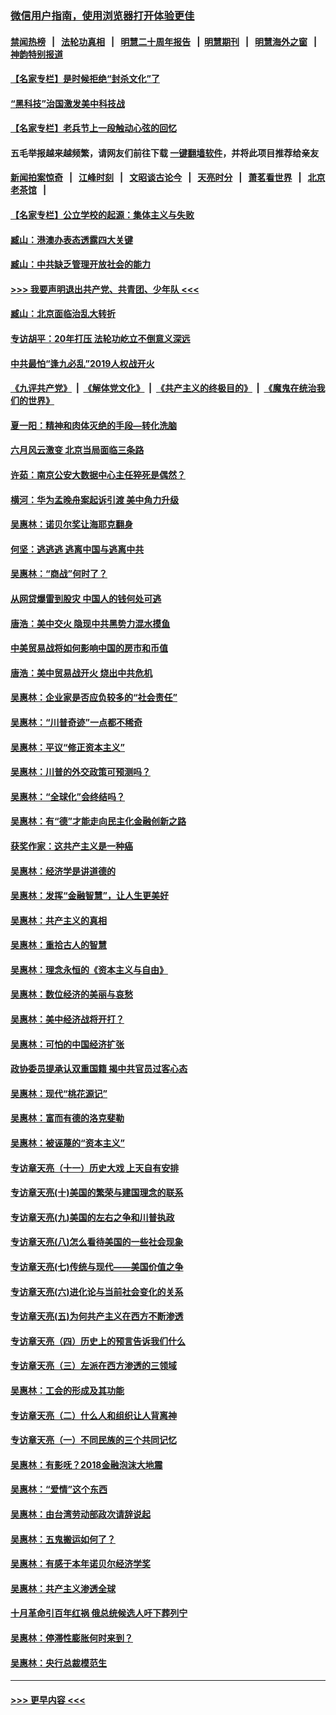 ### [微信用户指南，使用浏览器打开体验更佳](https://github.com/gfw-breaker/banned-news1/blob/master/indexes/wechat-guide.md?t=0)
#### [禁闻热榜](热点新闻.md?t=0)  &nbsp;&nbsp;|&nbsp;&nbsp; [法轮功真相](https://github.com/gfw-breaker/truth/blob/master/README.md?t=0) &nbsp;&nbsp;|&nbsp;&nbsp; [明慧二十周年报告](https://github.com/gfw-breaker/mh-reports/blob/master/README.md?t=0) &nbsp;&nbsp;|&nbsp;&nbsp;[明慧期刊](https://github.com/gfw-breaker/mh-qikan) &nbsp;&nbsp;|&nbsp;&nbsp; [明慧海外之窗](https://github.com/gfw-breaker/mh-news/blob/master/README.md?t=0) &nbsp;&nbsp;|&nbsp;&nbsp; [神韵特别报道](https://github.com/gfw-breaker/mh-news/blob/master/shenyun.md?t=0)
#### [【名家专栏】是时候拒绝“封杀文化”了](../pages/nsc423/n11814093.md?t=02142155) 
#### [“黑科技”治国激发美中科技战](../pages/nsc423/n11638056.md?t=02142155) 
#### [【名家专栏】老兵节上一段触动心弦的回忆](../pages/nsc423/n11646016.md?t=02142155) 
#### 五毛举报越来越频繁，请网友们前往下载 [一键翻墙软件](https://github.com/gfw-breaker/ssr-accounts)，并将此项目推荐给亲友
#### [新闻拍案惊奇](https://github.com/gfw-breaker/banned-news1/blob/master/pages/link4.md) &nbsp;&nbsp;|&nbsp;&nbsp; [江峰时刻](https://github.com/gfw-breaker/banned-news1/blob/master/pages/link4.md) &nbsp;&nbsp;|&nbsp;&nbsp; [文昭谈古论今](https://github.com/gfw-breaker/banned-news1/blob/master/pages/link4.md) &nbsp;&nbsp;|&nbsp;&nbsp; [天亮时分](https://github.com/gfw-breaker/banned-news1/blob/master/pages/link4.md) &nbsp;&nbsp;|&nbsp;&nbsp; [萧茗看世界](https://github.com/gfw-breaker/banned-news1/blob/master/pages/link4.md) &nbsp;&nbsp;|&nbsp;&nbsp; [北京老茶馆](https://github.com/gfw-breaker/banned-news1/blob/master/pages/link4.md) &nbsp;&nbsp;|&nbsp;&nbsp; 
#### [【名家专栏】公立学校的起源：集体主义与失败](../pages/nsc423/n11601833.md?t=02142155) 
#### [臧山：港澳办表态透露四大关键](../pages/nsc423/n11421628.md?t=02142155) 
#### [臧山：中共缺乏管理开放社会的能力](../pages/nsc423/n11407457.md?t=02142155) 
#### [>>> 我要声明退出共产党、共青团、少年队 <<<](https://github.com/begood0513/goodnews/blob/master/quit/letter.md) 
#### [臧山：北京面临治乱大转折](../pages/nsc423/n11406895.md?t=02142155) 
#### [专访胡平：20年打压 法轮功屹立不倒意义深远](../pages/nsc423/n11398800.md?t=02142155) 
#### [中共最怕“逢九必乱”2019人权战开火](../pages/nsc423/n11385248.md?t=02142155) 
#### [《九评共产党》](https://github.com/begood0513/9ping.md/blob/master/README.md) &nbsp;|&nbsp; [《解体党文化》](../../../../jtdwh.md/blob/master/README.md)  &nbsp;|&nbsp; [《共产主义的终极目的》](../../../../gczydzjmd.md/blob/master/README.md) &nbsp;|&nbsp; [《魔鬼在统治我们的世界》](../../../../mgztzwmdsj.md/blob/master/README.md) 
#### [夏一阳：精神和肉体灭绝的手段—转化洗脑](../pages/nsc423/n11368250.md?t=02142155) 
#### [六月风云激变 北京当局面临三条路](../pages/nsc423/n11313668.md?t=02142155) 
#### [许茹：南京公安大数据中心主任猝死是偶然？](../pages/nsc423/n11064744.md?t=02142155) 
#### [横河：华为孟晚舟案起诉引渡 美中角力升级](../pages/nsc423/n11027230.md?t=02142155) 
#### [吴惠林：诺贝尔奖让海耶克翻身](../pages/nsc423/n10890049.md?t=02142155) 
#### [何坚：逃逃逃 逃离中国与逃离中共](../pages/nsc423/n10592891.md?t=02142155) 
#### [吴惠林：“商战”何时了？](../pages/nsc423/n10573558.md?t=02142155) 
#### [从网贷爆雷到股灾 中国人的钱何处可逃](../pages/nsc423/n10572800.md?t=02142155) 
#### [唐浩：美中交火 隐现中共黑势力混水摸鱼](../pages/nsc423/n10544040.md?t=02142155) 
#### [中美贸易战将如何影响中国的房市和币值](../pages/nsc423/n10543697.md?t=02142155) 
#### [唐浩：美中贸易战开火 烧出中共危机](../pages/nsc423/n10540126.md?t=02142155) 
#### [吴惠林：企业家是否应负较多的“社会责任”](../pages/nsc423/n10535022.md?t=02142155) 
#### [吴惠林：“川普奇迹”一点都不稀奇](../pages/nsc423/n10512808.md?t=02142155) 
#### [吴惠林：平议“修正资本主义”](../pages/nsc423/n10495724.md?t=02142155) 
#### [吴惠林：川普的外交政策可预测吗？](../pages/nsc423/n10462387.md?t=02142155) 
#### [吴惠林：“全球化”会终结吗？](../pages/nsc423/n10452838.md?t=02142155) 
#### [吴惠林：有“德”才能走向民主化金融创新之路](../pages/nsc423/n10432292.md?t=02142155) 
#### [获奖作家：这共产主义是一种癌](../pages/nsc423/n10431541.md?t=02142155) 
#### [吴惠林：经济学是讲道德的](../pages/nsc423/n10398014.md?t=02142155) 
#### [吴惠林：发挥“金融智慧”，让人生更美好](../pages/nsc423/n10375019.md?t=02142155) 
#### [吴惠林：共产主义的真相](../pages/nsc423/n10351394.md?t=02142155) 
#### [吴惠林：重拾古人的智慧](../pages/nsc423/n10337691.md?t=02142155) 
#### [吴惠林：理念永恒的《资本主义与自由》](../pages/nsc423/n10316274.md?t=02142155) 
#### [吴惠林：数位经济的美丽与哀愁](../pages/nsc423/n10292946.md?t=02142155) 
#### [吴惠林：美中经济战将开打？](../pages/nsc423/n10258825.md?t=02142155) 
#### [吴惠林：可怕的中国经济扩张](../pages/nsc423/n10219147.md?t=02142155) 
#### [政协委员提承认双重国籍 揭中共官员过客心态](../pages/nsc423/n10208809.md?t=02142155) 
#### [吴惠林：现代“桃花源记”](../pages/nsc423/n10185234.md?t=02142155) 
#### [吴惠林：富而有德的洛克斐勒](../pages/nsc423/n10142264.md?t=02142155) 
#### [吴惠林：被诬蔑的“资本主义”](../pages/nsc423/n10124816.md?t=02142155) 
#### [专访章天亮（十一）历史大戏 上天自有安排](../pages/nsc423/n10094905.md?t=02142155) 
#### [专访章天亮(十)美国的繁荣与建国理念的联系](../pages/nsc423/n10094899.md?t=02142155) 
#### [专访章天亮(九)美国的左右之争和川普执政](../pages/nsc423/n10094889.md?t=02142155) 
#### [专访章天亮(八)怎么看待美国的一些社会现象](../pages/nsc423/n10094857.md?t=02142155) 
#### [专访章天亮(七)传统与现代——美国价值之争](../pages/nsc423/n10093140.md?t=02142155) 
#### [专访章天亮(六)进化论与当前社会变化的关系](../pages/nsc423/n10092036.md?t=02142155) 
#### [专访章天亮(五)为何共产主义在西方不断渗透](../pages/nsc423/n10083620.md?t=02142155) 
#### [专访章天亮（四）历史上的预言告诉我们什么](../pages/nsc423/n10083606.md?t=02142155) 
#### [专访章天亮（三）左派在西方渗透的三领域](../pages/nsc423/n10081115.md?t=02142155) 
#### [吴惠林：工会的形成及其功能](../pages/nsc423/n10080633.md?t=02142155) 
#### [专访章天亮（二）什么人和组织让人背离神](../pages/nsc423/n10076637.md?t=02142155) 
#### [专访章天亮（一）不同民族的三个共同记忆](../pages/nsc423/n10074188.md?t=02142155) 
#### [吴惠林：有影呒？2018金融泡沫大地震](../pages/nsc423/n10040534.md?t=02142155) 
#### [吴惠林：“爱情”这个东西](../pages/nsc423/n10019423.md?t=02142155) 
#### [吴惠林：由台湾劳动部政次请辞说起](../pages/nsc423/n9979679.md?t=02142155) 
#### [吴惠林：五鬼搬运如何了？](../pages/nsc423/n9925338.md?t=02142155) 
#### [吴惠林：有感于本年诺贝尔经济学奖](../pages/nsc423/n9871883.md?t=02142155) 
#### [吴惠林：共产主义渗透全球](../pages/nsc423/n9812748.md?t=02142155) 
#### [十月革命引百年红祸 俄总统候选人吁下葬列宁](../pages/nsc423/n9810182.md?t=02142155) 
#### [吴惠林：停滞性膨胀何时来到？](../pages/nsc423/n9764136.md?t=02142155) 
#### [吴惠林：央行总裁模范生](../pages/nsc423/n9728134.md?t=02142155) 

----
#### [ >>> 更早内容 <<< ](../indexes/nsc423-earlier.md)
